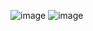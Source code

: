 ![image](https://user-images.githubusercontent.com/98875588/153134527-7b03dabc-9bbc-4498-afce-3d7bf2494224.png)
![image](https://user-images.githubusercontent.com/98875588/153134570-214d7029-e2af-4ab9-a263-515fc3efb996.png)

